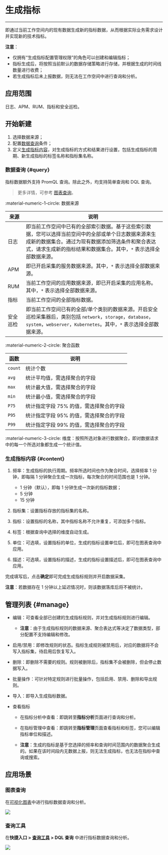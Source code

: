 # 生成指标
---

即通过当前工作空间内的现有数据生成新的指标数据，从而根据实际业务需求设计并实现新的技术指标。

**注意**：

- 仅拥有“生成指标配置管理权限”的角色可以创建和编辑指标；
- 指标生成后，将按照当前默认的数据存储策略进行存储，并根据生成的时间线数量进行收费；
- 若生成指标后未上报数据，则无法在工作空间中进行查询和分析。

## 应用范围

日志、APM、RUM、指标和安全巡检。

## 开始新建

1. 选择数据来源；
2. 配置[数据查询](#query)条件；
3. 定义[生成指标内容](#content)，对生成指标的方式和结果进行设置，包括生成指标的周期、新生成指标的标签名称和指标集名称。

### 数据查询 {#query}

指标数据额外支持 PromQL 查询。除此之外，均支持简单查询和 DQL 查询。

> 更多详情，可参考 [图表查询](../scene/visual-chart/chart-query.md)。

:material-numeric-1-circle: 数据来源


| 来源 | 说明 |
| --- | --- |
| 日志 | 即当前工作空间中已有的全部索引数据。基于这些索引数据，您可以选择当前空间中的全部或单个日志数据来源来生成新的数据集合。通过为现有数据添加筛选条件和聚合表达式，请求生成新的指标结果和数据集合。其中，`*` 表示选择全部数据来源。 |
| APM | 即已开启采集的服务数据来源。其中，`*` 表示选择全部数据来源。 |
| RUM | 当前工作空间的应用数据来源，即已开启采集的应用名称。其中，`*` 表示选择全部数据来源。 |
| 指标 | 当前工作空间的全部指标数据。 |
| 安全巡检 | 即当前工作空间已有的全部/单个类别的数据来源。开启安全巡检采集器后，类别包括 `network`，`storage`，`database`，`system`，`webserver`，`Kubernetes`。其中，`*` 表示选择全部数据来源。 |

:material-numeric-2-circle: 聚合函数

| 函数 | 说明 |
| --- | --- |
| `count` | 统计个数 |
| `avg` | 统计平均值，需选择聚合的字段 |
| `max` | 统计最大值，需选择聚合的字段 |
| `min` | 统计最小值，需选择聚合的字段 |
| `P75` | 统计指定字段 75% 的值，需选择聚合的字段 |
| `P95` | 统计指定字段 95% 的值，需选择聚合的字段 |
| `P99` | 统计指定字段 99% 的值，需选择聚合的字段 |

:material-numeric-3-circle: 维度：按照所选对象进行数据聚合，即对数据请求中的每一个所选对象都生成一个统计值。

### 生成指标内容 {#content}

1. 频率：生成指标的执行周期。频率所选时间也作为聚合时间，选择频率 1 分钟，即每隔 1 分钟聚合生成一次指标，每次聚合的时间范围也是 1 分钟。

    - 1 分钟（默认），即每 1 分钟生成一次新的指标数据；
    - 5 分钟
    - 15 分钟

2. 指标集：设置指标存放的指标集的名称。 

3. 指标：设置指标的名称，其中指标名称不允许重复，可添加多个指标。 

4. 标签：根据查询中选择的维度自动生成。 

5. 单位：可选填，设置指标的单位，生成的指标设置单位后，即可在图表查询中应用。 

6. 描述：可选填，设置指标的描述，生成的指标设置描述后，即可在图表查询中应用。 

完成填写后，点击**确定**即可完成生成指标规则并开启数据采集。

**注意**：若数据存在 1 分钟以上延迟情况时，则该数据落库后将不被统计。 



## 管理列表 {#manage}

- 编辑：可查看全部已创建的生成指标规则，并对生成指标规则进行编辑。

    - **注意**：由于生成指标规则的数据来源、聚合表达式等决定了数据类型，部分配置不支持编辑和修改。

- 启用/禁用：即修改规则的状态。指标生成规则被禁用后，对应的数据将不会写入指标集，待启用后恢复写入。

- 删除：即删除不需要的规则。规则被删除后，指标集不会被删除，但会停止数据写入。

- 批量操作：可针对特定规则进行批量操作，包括启用、禁用、删除和导出规则。

- 导入：即导入生成指标数据。

- 查看指标

    - 在指标分析中查看：即跳转至**指标分析**页面进行查询和分析。

    - 在指标管理中查看：即跳转至**指标管理**页面查看指标和标签，您可以编辑指标单位和描述。

    - **注意**：生成的指标是基于您选择的频率和查询时间范围内的数据聚合生成的。如果在该时间段内无数据上报，则无法生成指标，也无法在指标中查询或搜索。

## 应用场景

### 图表查询

在[可视化图表](../scene/visual-chart/chart-query.md)中进行指标数据查询和分析。

![](img/generate_metrics.png)

### 查询工具

在**快捷入口 > [查询工具](../dql/query.md) > DQL 查询** 中进行指标数据查询和分析。

![](img/generate_metrics_1.png)
